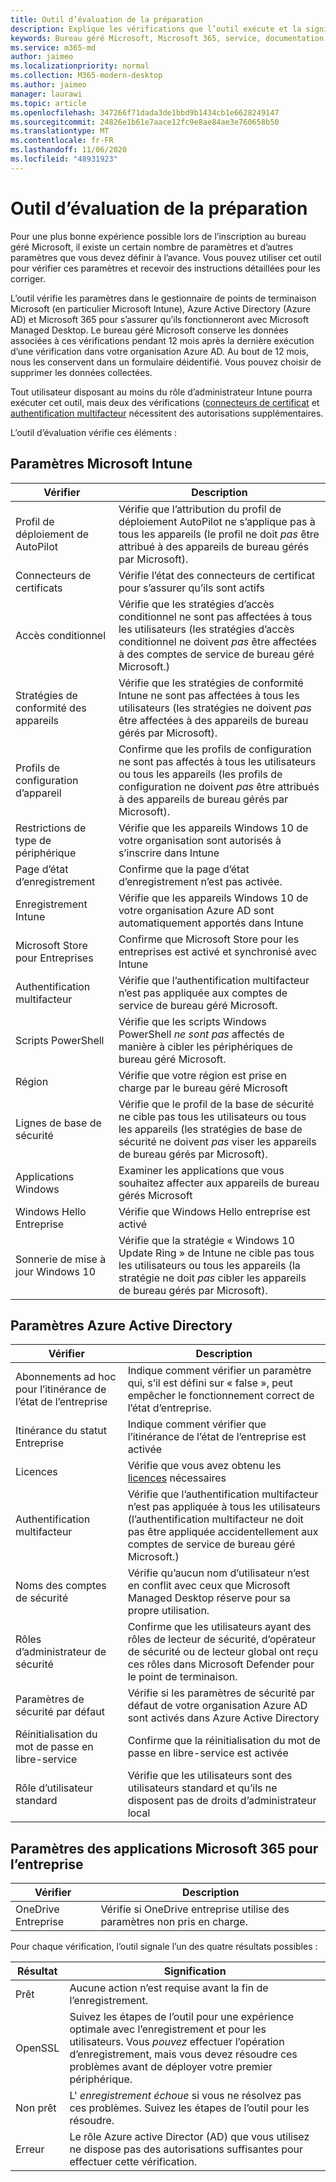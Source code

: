```yaml
---
title: Outil d’évaluation de la préparation
description: Explique les vérifications que l’outil exécute et la signification des résultats
keywords: Bureau géré Microsoft, Microsoft 365, service, documentation
ms.service: m365-md
author: jaimeo
ms.localizationpriority: normal
ms.collection: M365-modern-desktop
ms.author: jaimeo
manager: laurawi
ms.topic: article
ms.openlocfilehash: 347266f71dada3de1bbd9b1434cb1e6628249147
ms.sourcegitcommit: 24826e1b61e7aace12fc9e8ae84ae3e760658b50
ms.translationtype: MT
ms.contentlocale: fr-FR
ms.lasthandoff: 11/06/2020
ms.locfileid: "48931923"
---
```

# <a name="readiness-assessment-tool"></a>Outil d’évaluation de la préparation

Pour une plus bonne expérience possible lors de l’inscription au bureau géré Microsoft, il existe un certain nombre de paramètres et d’autres paramètres que vous devez définir à l’avance. Vous pouvez utiliser cet outil pour vérifier ces paramètres et recevoir des instructions détaillées pour les corriger.

L’outil vérifie les paramètres dans le gestionnaire de points de terminaison Microsoft (en particulier Microsoft Intune), Azure Active Directory (Azure AD) et Microsoft 365 pour s’assurer qu’ils fonctionneront avec Microsoft Managed Desktop. Le bureau géré Microsoft conserve les données associées à ces vérifications pendant 12 mois après la dernière exécution d’une vérification dans votre organisation Azure AD. Au bout de 12 mois, nous les conservent dans un formulaire déidentifié.  Vous pouvez choisir de supprimer les données collectées.

Tout utilisateur disposant au moins du rôle d’administrateur Intune pourra exécuter cet outil, mais deux des vérifications ([connecteurs de certificat](readiness-assessment-fix.md#certificate-connectors) et [authentification multifacteur](readiness-assessment-fix.md#multi-factor-authentication) nécessitent des autorisations supplémentaires.
 
L’outil d’évaluation vérifie ces éléments :

## <a name="microsoft-intune-settings"></a>Paramètres Microsoft Intune

|Vérifier  |Description  |
|---------|---------|
|Profil de déploiement de AutoPilot     | Vérifie que l’attribution du profil de déploiement AutoPilot ne s’applique pas à tous les appareils (le profil ne doit *pas* être attribué à des appareils de bureau gérés par Microsoft).       |
|Connecteurs de certificats     | Vérifie l’état des connecteurs de certificat pour s’assurer qu’ils sont actifs   |
|Accès conditionnel     | Vérifie que les stratégies d’accès conditionnel ne sont pas affectées à tous les utilisateurs (les stratégies d’accès conditionnel ne doivent *pas* être affectées à des comptes de service de bureau géré Microsoft.)    |
|Stratégies de conformité des appareils     | Vérifie que les stratégies de conformité Intune ne sont pas affectées à tous les utilisateurs (les stratégies ne doivent *pas* être affectées à des appareils de bureau gérés par Microsoft).    |
|Profils de configuration d’appareil     | Confirme que les profils de configuration ne sont pas affectés à tous les utilisateurs ou tous les appareils (les profils de configuration ne doivent *pas* être attribués à des appareils de bureau gérés par Microsoft).     |
|Restrictions de type de périphérique     | Vérifie que les appareils Windows 10 de votre organisation sont autorisés à s’inscrire dans Intune        |
|Page d’état d’enregistrement     | Confirme que la page d’état d’enregistrement n’est pas activée.      |
|Enregistrement Intune     | Vérifie que les appareils Windows 10 de votre organisation Azure AD sont automatiquement apportés dans Intune         |
|Microsoft Store pour Entreprises     | Confirme que Microsoft Store pour les entreprises est activé et synchronisé avec Intune        |
|Authentification multifacteur | Vérifie que l’authentification multifacteur n’est pas appliquée aux comptes de service de bureau géré Microsoft.
|Scripts PowerShell     | Vérifie que les scripts Windows PowerShell *ne sont pas* affectés de manière à cibler les périphériques de bureau géré Microsoft.    |
|Région     | Vérifie que votre région est prise en charge par le bureau géré Microsoft        |
|Lignes de base de sécurité     | Vérifie que le profil de la base de sécurité ne cible pas tous les utilisateurs ou tous les appareils (les stratégies de base de sécurité ne doivent *pas* viser les appareils de bureau gérés par Microsoft).       |
|Applications Windows     | Examiner les applications que vous souhaitez affecter aux appareils de bureau gérés Microsoft      |
|Windows Hello Entreprise     | Vérifie que Windows Hello entreprise est activé        |
|Sonnerie de mise à jour Windows 10     | Vérifie que la stratégie « Windows 10 Update Ring » de Intune ne cible pas tous les utilisateurs ou tous les appareils (la stratégie ne doit *pas* cibler les appareils de bureau gérés par Microsoft).     |


## <a name="azure-active-directory-settings"></a>Paramètres Azure Active Directory

|Vérifier  |Description  |
|---------|---------|
|Abonnements ad hoc pour l’itinérance de l’état de l’entreprise     | Indique comment vérifier un paramètre qui, s’il est défini sur « false », peut empêcher le fonctionnement correct de l’état d’entreprise.  |
|Itinérance du statut Entreprise     | Indique comment vérifier que l’itinérance de l’état de l’entreprise est activée       |
|Licences     | Vérifie que vous avez obtenu les [licences](prerequisites.md#more-about-licenses) nécessaires         |
|Authentification multifacteur     | Vérifie que l’authentification multifacteur n’est pas appliquée à tous les utilisateurs (l’authentification multifacteur ne doit pas être appliquée accidentellement aux comptes de service de bureau géré Microsoft.)|
|Noms des comptes de sécurité   | Vérifie qu’aucun nom d’utilisateur n’est en conflit avec ceux que Microsoft Managed Desktop réserve pour sa propre utilisation.        |
|Rôles d’administrateur de sécurité     | Confirme que les utilisateurs ayant des rôles de lecteur de sécurité, d’opérateur de sécurité ou de lecteur global ont reçu ces rôles dans Microsoft Defender pour le point de terminaison.         |
|Paramètres de sécurité par défaut | Vérifie si les paramètres de sécurité par défaut de votre organisation Azure AD sont activés dans Azure Active Directory |
|Réinitialisation du mot de passe en libre-service     | Confirme que la réinitialisation du mot de passe en libre-service est activée        |
|Rôle d’utilisateur standard     | Vérifie que les utilisateurs sont des utilisateurs standard et qu’ils ne disposent pas de droits d’administrateur local         |


## <a name="microsoft-365-apps-for-enterprise-settings"></a>Paramètres des applications Microsoft 365 pour l’entreprise

|Vérifier  |Description  |
|---------|---------|
|OneDrive Entreprise     | Vérifie si OneDrive entreprise utilise des paramètres non pris en charge.        |


Pour chaque vérification, l’outil signale l’un des quatre résultats possibles :


|Résultat  |Signification  |
|---------|---------|
|Prêt     | Aucune action n’est requise avant la fin de l’enregistrement.        |
|OpenSSL    | Suivez les étapes de l’outil pour une expérience optimale avec l’enregistrement et pour les utilisateurs. Vous *pouvez* effectuer l’opération d’enregistrement, mais vous devez résoudre ces problèmes avant de déployer votre premier périphérique.        |
|Non prêt | L' *enregistrement échoue* si vous ne résolvez pas ces problèmes. Suivez les étapes de l’outil pour les résoudre.        |
|Erreur | Le rôle Azure active Director (AD) que vous utilisez ne dispose pas des autorisations suffisantes pour effectuer cette vérification. |
